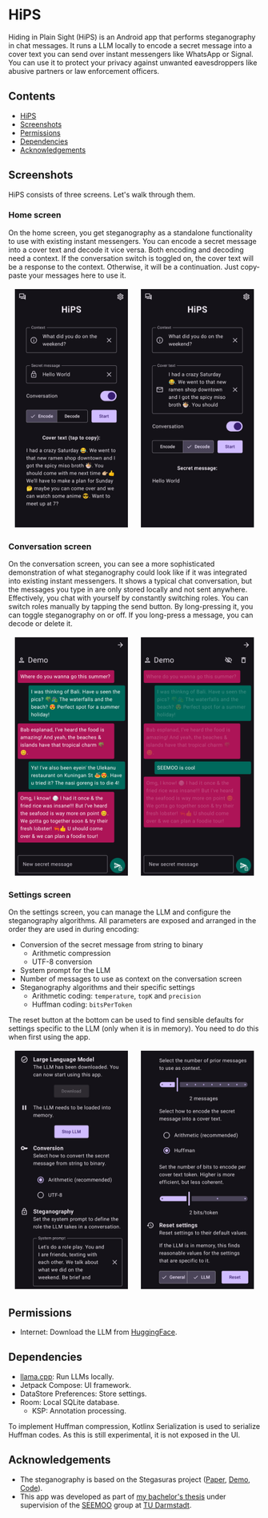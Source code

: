 # HiPS
Hiding in Plain Sight (HiPS) is an Android app that performs steganography in chat messages. It runs a LLM locally to encode a secret message into a cover text you can send over instant messengers like WhatsApp or Signal. You can use it to protect your privacy against unwanted eavesdroppers like abusive partners or law enforcement officers.

## Contents
- [HiPS](#hips)
- [Screenshots](#screenshots)
- [Permissions](#permissions)
- [Dependencies](#dependencies)
- [Acknowledgements](#acknowledgements)

## Screenshots
HiPS consists of three screens. Let's walk through them.

### Home screen
On the home screen, you get steganography as a standalone functionality to use with existing instant messengers. You can encode a secret message into a cover text and decode it vice versa. Both encoding and decoding need a context. If the conversation switch is toggled on, the cover text will be a response to the context. Otherwise, it will be a continuation. Just copy-paste your messages here to use it.

<div style="display: flex; justify-content: space-around;">
    <img src="./screenshots/hips_home_screen_a.png" alt="Home screen" style="width: 45%; margin: 5px;"/>
    <img src="./screenshots/hips_home_screen_b.png" alt="Home screen" style="width: 45%; margin: 5px;"/>
</div>

### Conversation screen
On the conversation screen, you can see a more sophisticated demonstration of what steganography could look like if it was integrated into existing instant messengers. It shows a typical chat conversation, but the messages you type in are only stored locally and not sent anywhere. Effectively, you chat with yourself by constantly switching roles. You can switch roles manually by tapping the send button. By long-pressing it, you can toggle steganography on or off. If you long-press a message, you can decode or delete it.

<div style="display: flex; justify-content: space-around;">
    <img src="./screenshots/hips_conversation_screen_a.png" alt="Conversation screen" style="width: 45%; margin: 5px;"/>
    <img src="./screenshots/hips_conversation_screen_b.png" alt="Conversation screen" style="width: 45%; margin: 5px;"/>
</div>

### Settings screen
On the settings screen, you can manage the LLM and configure the steganography algorithms. All parameters are exposed and arranged in the order they are used in during encoding:
- Conversion of the secret message from string to binary
  - Arithmetic compression
  - UTF-8 conversion
- System prompt for the LLM
- Number of messages to use as context on the conversation screen
- Steganography algorithms and their specific settings
  - Arithmetic coding: `temperature`, `topK` and `precision`
  - Huffman coding: `bitsPerToken`

The reset button at the bottom can be used to find sensible defaults for settings specific to the LLM (only when it is in memory). You need to do this when first using the app.

<div style="display: flex; justify-content: space-around;">
    <img src="./screenshots/hips_settings_screen_a.png" alt="Settings screen" style="width: 45%; margin: 5px;"/>
    <img src="./screenshots/hips_settings_screen_b.png" alt="Settings screen" style="width: 45%; margin: 5px;"/>
</div>

## Permissions
- Internet: Download the LLM from [HuggingFace](https://huggingface.co/).

## Dependencies
- [llama.cpp](https://github.com/ggml-org/llama.cpp): Run LLMs locally.
- Jetpack Compose: UI framework.
- DataStore Preferences: Store settings.
- Room: Local SQLite database.
  - KSP: Annotation processing.

To implement Huffman compression, Kotlinx Serialization is used to serialize Huffman codes. As this is still experimental, it is not exposed in the UI.

## Acknowledgements
- The steganography is based on the Stegasuras project ([Paper](https://arxiv.org/abs/1909.01496), [Demo](https://steganography.live/), [Code](https://github.com/harvardnlp/NeuralSteganography)).
- This app was developed as part of [my bachelor's thesis](https://github.com/tobiasvonderheidt/bsc-thesis) under supervision of the [SEEMOO](https://seemoo.de/) group at [TU Darmstadt](https://www.tu-darmstadt.de/).
